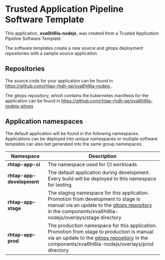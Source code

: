 # Trusted Application Pipeline Software Template

This application, **xva6hl6la-nodejs**, was created from a Trusted Application Pipeline Software Template.

The software templates create a new source and gitops deployment repositories with a sample source application. 

## Repositories

The source code for your application can be found in [https://github.com/rhtap-rhdh-qe/xva6hl6la-nodejs ](https://github.com/rhtap-rhdh-qe/xva6hl6la-nodejs ).
 
The gitops repository, which contains the kubernetes manifests for the application can be found in 
[https://github.com/rhtap-rhdh-qe/xva6hl6la-nodejs-gitops ](https://github.com/rhtap-rhdh-qe/xva6hl6la-nodejs-gitops ) 

## Application namespaces 

The default application will be found in the following namespaces. Applications can be deployed into unique namespaces or multiple software templates can also bet generated into the same group namespaces.  

|  Namespace   |  Description   |  
| -------- | -------- |
| **rhtap-app-ci** | The namespace used for CI workloads |
| **rhtap-app-development** | The default application during development. Every build will be deployed to this namespace for testing. |
| **rhtap-app-stage** | The staging namespace for this application. Promotion from development to stage is manual via an update to the [gitops repository](https://github.com/rhtap-rhdh-qe/xva6hl6la-nodejs-gitops ) in the components/xva6hl6la-nodejs/overlays/stage directory |
| **rhtap-app-prod** | The production namespace for this application. Promotion from stage to production is manual via an update to the [gitops repository](https://github.com/rhtap-rhdh-qe/xva6hl6la-nodejs-gitops ) in the components/xva6hl6la-nodejs/overlays/prod directory |